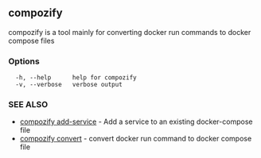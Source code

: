 ## compozify

compozify is a tool mainly for converting docker run commands to docker compose files

### Options

```
  -h, --help      help for compozify
  -v, --verbose   verbose output
```

### SEE ALSO

* [compozify add-service](compozify_add-service.md)	 - Add a service to an existing docker-compose file
* [compozify convert](compozify_convert.md)	 - convert docker run command to docker compose file

